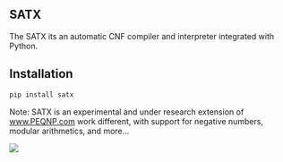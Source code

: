 ## SATX

The SATX its an automatic CNF compiler and interpreter integrated with Python.

## Installation
```python
pip install satx
```

Note: SATX is an experimental and under research extension of www.PEQNP.com work different, with support for negative numbers, modular arithmetics, and more...

<img
  src="https://cr-ss-service.azurewebsites.net/api/ScreenShot?widget=summary&username=maxtuno&badges=2&show-avatar=true&style=--header-bg-color:%23000;--border-radius:10px"/>
